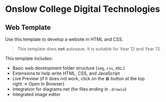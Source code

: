 # Onslow College Digital Technologies

## Web Template

Use this template to develop a website in HTML and CSS.

> This template does **not** autosave. It is suitable for Year 12 and Year 13.

This template includes:

- Basic web development folder structure (`img`, `css`, etc.)
- Extensions to help write HTML, CSS, and JavaScript
- Live Preview (if it does not work, click on the 𝌆 button at the top right → Open In Browser)
- Integration for diagrams.net (for files ending in `.drawio`)
- Integrated image editor
